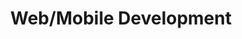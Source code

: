 ---
title: Web/Mobile Development
summary: Earlier in my learning path i've dabbled in some web and mobile development by trying to recreate and make design changes to existing sites or apps. I've mainly used HTML, CSS, Javascript and React for the web part and Flutter for the mobile's.
tags:
    - Web/Mobile Development

external_links: https://github.com/cmanziel
---